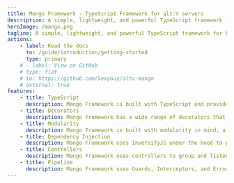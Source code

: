 ```yaml
---
title: Mango Framework - TypeScript Framework for alt:V servers
description: A simple, lightweight, and powerful TypeScript framework for building alt:V servers.
heroImage: /mango.png
tagline: A simple, lightweight, and powerful TypeScript framework for building alt:V servers.
actions:
    - label: Read the docs
      to: /guide/introduction/getting-started
      type: primary
    # - label: View on GitHub
    # type: flat
    # to: https://github.com/5exyGuy/altv-mango
    # external: true
features:
    - title: TypeScript
      description: Mango Framework is built with TypeScript and provides a powerful type system for your application.
    - title: Decorators
      description: Mango Framework has a wide range of decorators that allow you to easily create and manage your resource flow.
    - title: Modularity
      description: Mango Framework is built with modularity in mind, allowing you to organize your application into small, reusable pieces.
    - title: Dependency Injection
      description: Mango Framework uses InversifyJS under the hood to provide a powerful dependency injection for your application.
    - title: Controllers
      description: Mango Framework uses controllers to group and listen to events/rpcs together under a single class.
    - title: Pipeline
      description: Mango Framework uses Guards, Interceptors, and Error Filters to create a powerful pipeline that allows you to easily manage every incoming event/rpc.
---
```

